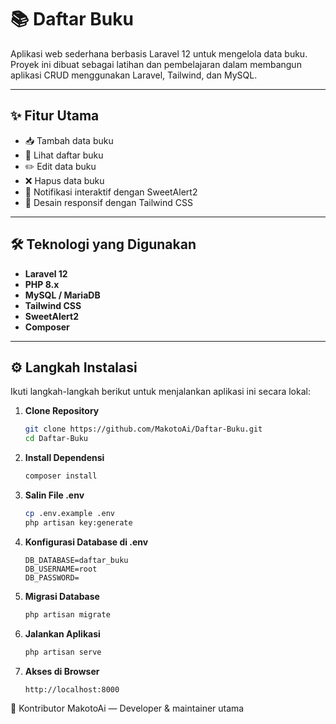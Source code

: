 # 📚 Daftar Buku

Aplikasi web sederhana berbasis Laravel 12 untuk mengelola data buku.  
Proyek ini dibuat sebagai latihan dan pembelajaran dalam membangun aplikasi CRUD menggunakan Laravel, Tailwind, dan MySQL.

---

## ✨ Fitur Utama

- 📥 Tambah data buku
- 📄 Lihat daftar buku
- ✏️ Edit data buku
- ❌ Hapus data buku
- 💬 Notifikasi interaktif dengan SweetAlert2
- 📱 Desain responsif dengan Tailwind CSS

---

## 🛠️ Teknologi yang Digunakan

- **Laravel 12**
- **PHP 8.x**
- **MySQL / MariaDB**
- **Tailwind CSS**
- **SweetAlert2**
- **Composer**

---

## ⚙️ Langkah Instalasi

Ikuti langkah-langkah berikut untuk menjalankan aplikasi ini secara lokal:

1. **Clone Repository**
   ```bash
   git clone https://github.com/MakotoAi/Daftar-Buku.git
   cd Daftar-Buku

2. **Install Dependensi**
    ```bash
    composer install

3. **Salin File .env**
    ```bash
    cp .env.example .env
    php artisan key:generate

4. **Konfigurasi Database di .env**
    ```dotenv
    DB_DATABASE=daftar_buku
    DB_USERNAME=root
    DB_PASSWORD=

5. **Migrasi Database**
    ```bash
   php artisan migrate

5. **Jalankan Aplikasi**
    ```bash
   php artisan serve

5. **Akses di Browser**
    ```browser
   http://localhost:8000
   
👤 Kontributor
MakotoAi — Developer & maintainer utama
